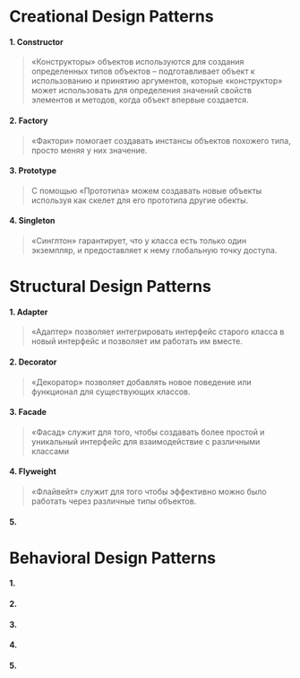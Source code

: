 # Creational Design Patterns
#### 1. Constructor
> «Конструкторы» объектов используются для создания определенных типов объектов – подготавливает объект к использованию и принятию аргументов, которые  «конструктор» может использовать для определения значений свойств элементов и методов, когда объект впервые создается.

#### 2. Factory
> «Фактори» помогает создавать инстансы объектов похожего типа, просто меняя у них значение.

#### 3. Prototype
> С помощью «Прототипа» можем создавать новые объекты используя как скелет для его прототипа другие обекты.

#### 4. Singleton
> «Синглтон» гарантирует, что у класса есть только один экземпляр, и 
> предоставляет к нему глобальную точку доступа.

# Structural Design Patterns
#### 1. Adapter
> «Адаптер» позволяет интегрировать интерфейс старого класса в новый интерфейс 
> и позволяет им работать им вместе.

#### 2. Decorator
> «Декоратор» позволяет добавлять новое поведение или функционал для существующих классов.

#### 3. Facade
> «Фасад» служит для того, чтобы создавать более простой и уникальный интерфейс для
> взаимодействие с различными классами

#### 4. Flyweight
> «Флайвейт» служит для того чтобы эффективно можно было работать через различные типы объектов.

#### 5.
# Behavioral Design Patterns
#### 1.

#### 2.

#### 3.

#### 4.

#### 5.

